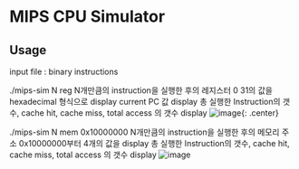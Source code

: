 # MIPS CPU Simulator
## Usage
input file : binary instructions

./mips-sim N reg
N개만큼의 instruction을 실행한 후의 레지스터 $0~$31의 값을 hexadecimal 형식으로 display
current PC 값 display
총 실행한 Instruction의 갯수, cache hit, cache miss, total access 의 갯수 display
![image](https://user-images.githubusercontent.com/76514241/120810237-cf0d2700-c585-11eb-91d3-9ff3d98bdcfb.png){: .center}


./mips-sim N mem 0x10000000
N개만큼의 instruction을 실행한 후의 메모리 주소 0x10000000부터 4개의 값을 display
총 실행한 Instruction의 갯수, cache hit, cache miss, total access 의 갯수 display
![image](https://user-images.githubusercontent.com/76514241/120810317-e21ff700-c585-11eb-9936-7600b06e37f5.png)

